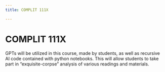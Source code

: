```yaml
---
title: COMPLIT 111X

---
```


# COMPLIT 111X


GPTs will be utilized in this course, made by students, as well as recursive AI code contained with python notebooks. This will allow students to take part in “exquisite-corpse” analysis of various readings and materials. 